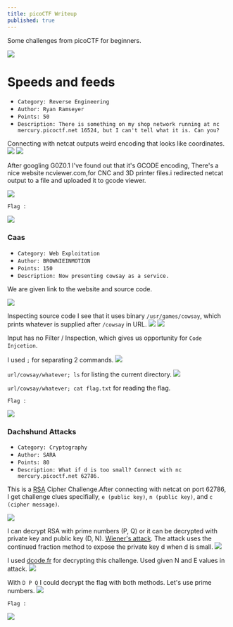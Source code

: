 ```yaml
---
title: picoCTF Writeup
published: true
---
```

Some challenges from picoCTF for beginners.

![](https://raw.githubusercontent.com/0x70sec/0x70sec.github.io/master/assets/images/picoctf.png)



# [](#header-1)Speeds and feeds
* `Category: Reverse Engineering`
* `Author: Ryan Ramseyer`
* `Points: 50`
* `Description: There is something on my shop network running at nc mercury.picoctf.net 16524, but I can't tell what it is. Can you?`

Connecting with netcat outputs weird encoding that looks like coordinates.
![](https://raw.githubusercontent.com/0x70sec/0x70sec.github.io/master/assets/images/gcode1.png) ![](https://raw.githubusercontent.com/0x70sec/0x70sec.github.io/master/assets/images/gcode2.png)

After googling G0Z0.1 I've found out that it's GCODE encoding, There's a nice website ncviewer.com,for CNC and 3D printer files.i redirected netcat output to a file and uploaded it to gcode viewer. 

![](https://raw.githubusercontent.com/0x70sec/0x70sec.github.io/master/assets/images/gcode3.png)

`Flag :`

![](https://raw.githubusercontent.com/0x70sec/0x70sec.github.io/master/assets/images/gcode4.png)



### [](#header-1)Caas
* `Category: Web Exploitation`
* `Author: BROWNIEINMOTION`
* `Points: 150`
* `Description: Now presenting cowsay as a service.`

We are given link to the website and source code.

![](https://raw.githubusercontent.com/0x70sec/0x70sec.github.io/master/assets/images/cas1.png)

Inspecting source code I see that it uses binary `/usr/games/cowsay`, which prints whatever is supplied after `/cowsay` in URL.
![](https://raw.githubusercontent.com/0x70sec/0x70sec.github.io/master/assets/images/cas2.png) ![](https://raw.githubusercontent.com/0x70sec/0x70sec.github.io/master/assets/images/cas3.png)

Input has no Filter / Inspection, which gives us opportunity for `Code Injcetion`. 

I used `;` for separating 2 commands.
![](https://raw.githubusercontent.com/0x70sec/0x70sec.github.io/master/assets/images/cas4.png)

`url/cowsay/whatever; ls` for listing the current directory.
![](https://raw.githubusercontent.com/0x70sec/0x70sec.github.io/master/assets/images/cas5.png)

`url/cowsay/whatever; cat flag.txt` for reading the flag.

`Flag :`

![](https://raw.githubusercontent.com/0x70sec/0x70sec.github.io/master/assets/images/casflag.png)

### [](#header-1)Dachshund Attacks
* `Category: Cryptography`
* `Author: SARA`
* `Points: 80`
* `Description: What if d is too small? Connect with nc mercury.picoctf.net 62786.`

This is a [RSA](https://en.wikipedia.org/wiki/RSA_(cryptosystem)) Cipher Challenge.After connecting with netcat on port 62786, I get challenge clues specifially, `e (public key)`, `n (public key)`, and `c (cipher message)`. 

![](https://raw.githubusercontent.com/0x70sec/0x70sec.github.io/master/assets/images/rsa1.png)

I can decrypt RSA with prime numbers (P, Q) or it can be decrypted with private key and public key (D, N). [Wiener's attack](https://en.wikipedia.org/wiki/Wiener%27s_attack). The attack uses the continued fraction method to expose the private key d when d is small.
![](https://raw.githubusercontent.com/0x70sec/0x70sec.github.io/master/assets/images/rsa2.png)

I used [dcode.fr](https://dcode.fr/en) for decrypting this challenge.
Used given N and E values in attack.
![](https://raw.githubusercontent.com/0x70sec/0x70sec.github.io/master/assets/images/rsa3.png)

With `D P Q` I could decrypt the flag with both methods.
Let's use prime numbers.
![](https://raw.githubusercontent.com/0x70sec/0x70sec.github.io/master/assets/images/rsa4.png)

`Flag :`

![](https://raw.githubusercontent.com/0x70sec/0x70sec.github.io/master/assets/images/rsapoc.png)


